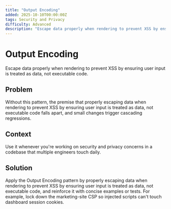 ```yaml
---
title: "Output Encoding"
added: 2025-10-10T00:00:00Z
tags: Security and Privacy
difficulty: Advanced
description: "Escape data properly when rendering to prevent XSS by ensuring user input is treated as data, not executable code."
---
```

# Output Encoding

Escape data properly when rendering to prevent XSS by ensuring user input is treated as data, not executable code.

## Problem

Without this pattern, the premise that properly escaping data when rendering to prevent XSS by ensuring user input is treated as data, not executable code falls apart, and small changes trigger cascading regressions.

## Context

Use it whenever you're working on security and privacy concerns in a codebase that multiple engineers touch daily.

## Solution

Apply the Output Encoding pattern by properly escaping data when rendering to prevent XSS by ensuring user input is treated as data, not executable code, and reinforce it with concise examples or tests. For example, lock down the marketing-site CSP so injected scripts can't touch dashboard session cookies.
